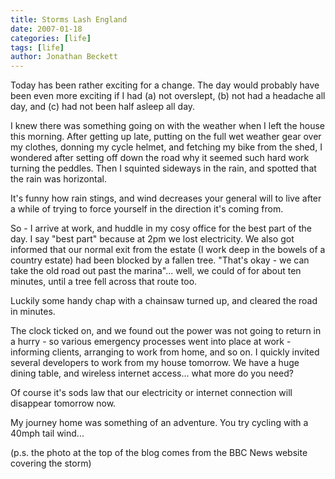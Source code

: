 ```yaml
---
title: Storms Lash England
date: 2007-01-18
categories: [life]
tags: [life]
author: Jonathan Beckett
---
```


Today has been rather exciting for a change. The day would probably have been even more exciting if I had (a) not overslept, (b) not had a headache all day, and (c) had not been half asleep all day.

I knew there was something going on with the weather when I left the house this morning. After getting up late, putting on the full wet weather gear over my clothes, donning my cycle helmet, and fetching my bike from the shed, I wondered after setting off down the road why it seemed such hard work turning the peddles. Then I squinted sideways in the rain, and spotted that the rain was horizontal.

It's funny how rain stings, and wind decreases your general will to live after a while of trying to force yourself in the direction it's coming from.

So - I arrive at work, and huddle in my cosy office for the best part of the day. I say "best part" because at 2pm we lost electricity. We also got informed that our normal exit from the estate (I work deep in the bowels of a country estate) had been blocked by a fallen tree. "That's okay - we can take the old road out past the marina"... well, we could of for about ten minutes, until a tree fell across that route too.

Luckily some handy chap with a chainsaw turned up, and cleared the road in minutes.

The clock ticked on, and we found out the power was not going to return in a hurry - so various emergency processes went into place at work - informing clients, arranging to work from home, and so on. I quickly invited several developers to work from my house tomorrow. We have a huge dining table, and wireless internet access... what more do you need?

Of course it's sods law that our electricity or internet connection will disappear tomorrow now.

My journey home was something of an adventure. You try cycling with a 40mph tail wind...

(p.s. the photo at the top of the blog comes from the BBC News website covering the storm)